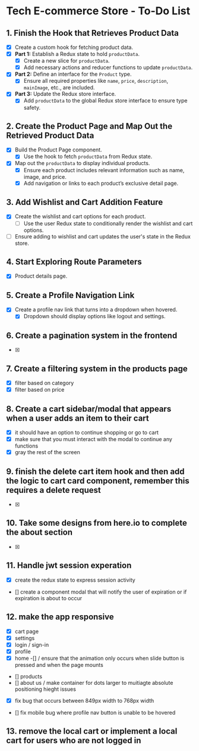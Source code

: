 # Tech E-commerce Store - To-Do List

## 1. Finish the Hook that Retrieves Product Data
- [x] Create a custom hook for fetching product data.
- [x] **Part 1:** Establish a Redux state to hold `productData`.
  - [x] Create a new slice for `productData`.
  - [x] Add necessary actions and reducer functions to update `productData`.
- [x] **Part 2:** Define an interface for the `Product` type.
  - [x] Ensure all required properties like `name`, `price`, `description`, `mainImage`, etc., are included.
- [x] **Part 3:** Update the Redux store interface.
  - [x] Add `productData` to the global Redux store interface to ensure type safety.

## 2. Create the Product Page and Map Out the Retrieved Product Data
- [x] Build the Product Page component.
  - [x] Use the hook to fetch `productData` from Redux state.
- [x] Map out the `productData` to display individual products.
  - [x] Ensure each product includes relevant information such as name, image, and price.
  - [x] Add navigation or links to each product’s exclusive detail page.

## 3. Add Wishlist and Cart Addition Feature
- [x] Create the wishlist and cart options for each product.
  - [ ] Use the user Redux state to conditionally render the wishlist and cart options.
- [ ] Ensure adding to wishlist and cart updates the user's state in the Redux store. 

## 4. Start Exploring Route Parameters
  - [x] Product details page.

## 5. Create a Profile Navigation Link
- [x] Create a profile nav link that turns into a dropdown when hovered.
  - [x] Dropdown should display options like logout and settings.

## 6. Create a pagination system in the frontend
- [x]
## 7. Create a filtering system in the products page
-[x] filter based on category
-[x] filter based on price

## 8. Create a cart sidebar/modal that appears when a user adds an item to their cart
- [x] it should have an option to continue shopping or go to cart
- [x] make sure that you must interact with the modal to continue any functions
- [x] gray the rest of the screen

## 9. finish the delete cart item hook and then add the logic to cart card component, remember this requires a delete request 
- [x]

## 10. Take some designs from here.io to complete the about section
- [x]

## 11. Handle jwt session experation 
- [x] create the redux state to express session activity
- [] create a component modal that will notify the user of expiration or if expiration is about to occur 

## 12. make the app responsive
- [x] cart page
- [x] settings
- [x] login / sign-in
- [x] profile
- [x] home 
  -[] / ensure that the animation only occurs when slide button is pressed and when the page mounts
- [] products
- [] about us / make container for dots larger to muitiagte absolute positioning hieght issues
- [x] fix bug that occurs between 849px width to 768px width
- [] fix mobile bug where profile nav button is unable to be hovered

## 13. remove the local cart or implement a local cart for users who are not logged in


